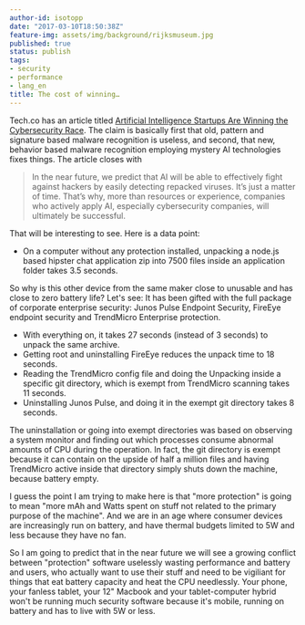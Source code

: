 ```yaml
---
author-id: isotopp
date: "2017-03-10T18:50:38Z"
feature-img: assets/img/background/rijksmuseum.jpg
published: true
status: publish
tags:
- security
- performance
- lang_en
title: The cost of winning…
---
```

Tech.co has an article titled 
[Artificial Intelligence Startups Are Winning the Cybersecurity Race](http://tech.co/ai-startups-winning-cybersecurity-race-2017-03). The
claim is basically first that old, pattern and signature based malware
recognition is useless, and second, that new, behavior based malware
recognition employing mystery AI technologies fixes things. The article
closes with

> In the near future, we predict that AI will be able to effectively fight
> against hackers by easily detecting repacked viruses. It’s just a matter
> of time. That’s why, more than resources or experience, companies who
> actively apply AI, especially cybersecurity companies, will ultimately be
> successful.

That will be interesting to see. Here is a data point:

- On a computer without any protection installed, unpacking a node.js based
  hipster chat application zip into 7500 files inside an application folder
  takes 3.5 seconds.

So why is this other device from the same maker close to unusable and has
close to zero battery life? Let's see: It has been gifted with the full
package of corporate enterprise security: Junos Pulse Endpoint Security,
FireEye endpoint security and TrendMicro Enterprise protection.

- With everything on, it takes 27 seconds (instead of 3 seconds) to unpack
  the same archive.
- Getting root and uninstalling FireEye reduces the unpack time to 18
  seconds.
- Reading the TrendMicro config file and doing the Unpacking inside a
  specific git directory, which is exempt from TrendMicro scanning takes 11
  seconds.
- Uninstalling Junos Pulse, and doing it in the exempt git directory takes 8
  seconds.

The uninstallation or going into exempt directories was based on observing a
system monitor and finding out which processes consume abnormal amounts of
CPU during the operation. In fact, the git directory is exempt because it
can contain on the upside of half a million files and having TrendMicro
active inside that directory simply shuts down the machine, because battery
empty.

I guess the point I am trying to make here is that "more protection" is
going to mean "more mAh and Watts spent on stuff not related to the primary
purpose of the machine". And we are in an age where consumer devices are
increasingly run on battery, and have thermal budgets limited to 5W and less
because they have no fan.

So I am going to predict that in the near future we will see a growing
conflict between "protection" software uselessly wasting performance and
battery and users, who actually want to use their stuff and need to be
vigiliant for things that eat battery capacity and heat the CPU needlessly.
Your phone, your fanless tablet, your 12" Macbook and your tablet-computer
hybrid won't be running much security software because it's mobile, running
on battery and has to live with 5W or less.
